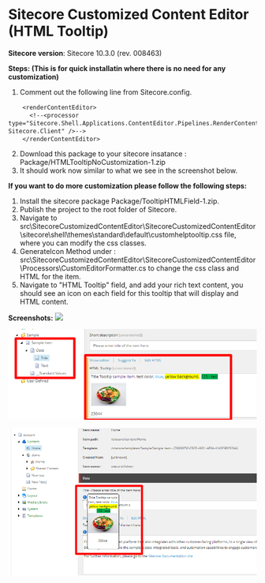 # Sitecore Customized Content Editor (HTML Tooltip)
**Sitecore version**: Sitecore 10.3.0 (rev. 008463)

 **Steps: (This is for quick installatin where there is no need for any customization)** 
1) Comment out the following line from Sitecore.config.
```
    <renderContentEditor>
      <!--<processor type="Sitecore.Shell.Applications.ContentEditor.Pipelines.RenderContentEditor.RenderStandardContentEditor, Sitecore.Client" />-->
    </renderContentEditor>
```
2) Download this package to your sitecore insatance : Package/HTMLTooltipNoCustomization-1.zip
3) It should work now similar to what we see in the screenshot below.

**If you want to do more customization please follow the following steps:**

1) Install the sitecore package Package/TooltipHTMLField-1.zip.
2) Publish the project to the root folder of Sitecore.
3) Navigate to src\SitecoreCustomizedContentEditor\SitecoreCustomizedContentEditor\sitecore\shell\themes\standard\default\customhelptooltip.css file, where you can modify the css classes.
4) GenerateIcon Method under : src\SitecoreCustomizedContentEditor\SitecoreCustomizedContentEditor\Processors\CustomEditorFormatter.cs  to change the css class and HTML for the item.
5) Navigate to "HTML Tooltip" field, and add your rich text content, you should see an icon on each field for this tooltip that will display and HTML content.
  
**Screenshots:**
 <img src="screenshot/video.gif" />
  
  <kbd><img src="screenshot/template.png" /></kbd>
  
 <kbd> <img src="screenshot/item.png" /></kbd>
